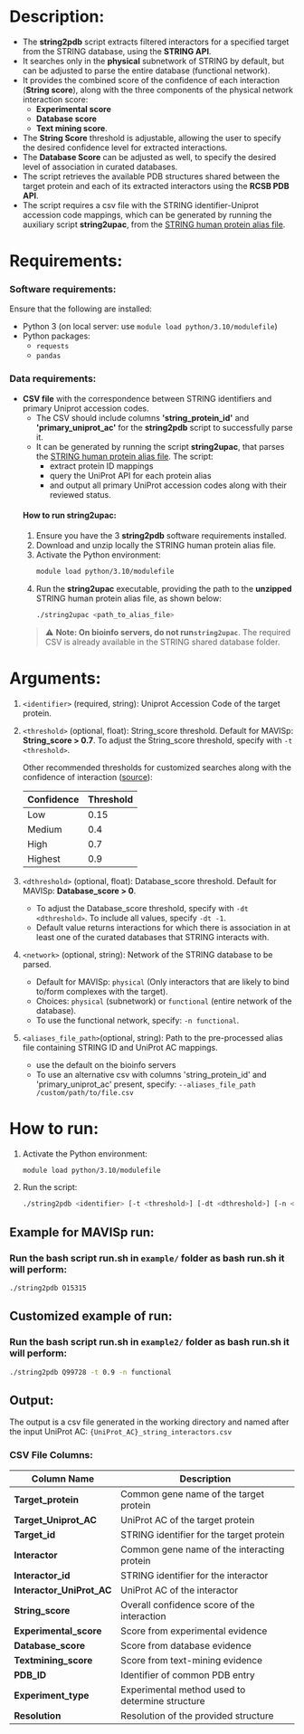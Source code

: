 # Description:

- The **string2pdb** script extracts filtered interactors for a specified target from the STRING database, using the **STRING API**. 
- It searches only in the **physical** subnetwork of STRING by default, but can be adjusted to parse the entire database (functional network).
- It provides the combined score of the confidence of each interaction (**String score**), along with 
the three components of the physical network interaction score: 
   - **Experimental score**
   - **Database score**
   - **Text mining score**. 
- The **String Score** threshold is adjustable, allowing the user to specify the desired confidence level for extracted interactions. 
- The **Database Score** can be adjusted as well, to specify the desired level of association in curated databases.
- The script retrieves the available PDB structures shared between the target protein and each of its extracted interactors using the **RCSB PDB API**.
- The script requires a csv file with the STRING identifier-Uniprot accession code mappings, which can be generated by running the auxiliary script **string2upac**, from the [STRING human protein alias file](https://stringdb-downloads.org/download/protein.aliases.v12.0/9606.protein.aliases.v12.0.txt.gz]).

# Requirements:

### Software requirements:
Ensure that the following are installed:
- Python 3 (on local server: use `module load python/3.10/modulefile`)
- Python packages:
  - `requests`
  - `pandas`

### Data requirements:
- **CSV file** with the correspondence between STRING identifiers and primary Uniprot accession codes. 
   - The CSV should include columns **'string_protein_id'** and **'primary_uniprot_ac'** for the **string2pdb** script to successfully parse it.
   - It can be generated by running the script **string2upac**, that parses the [STRING human protein alias file](https://stringdb-downloads.org/download/protein.aliases.v12.0/9606.protein.aliases.v12.0.txt.gz). The script:
        - extract protein ID mappings
        - query the UniProt API for each protein alias
        - and output all primary UniProt accession codes along with their reviewed status.
   #### How to run string2upac:
   1. Ensure you have the 3 **string2pdb** software requirements installed.
   2. Download and unzip locally the STRING human protein alias file.
   3. Activate the Python environment:
         ```bash
         module load python/3.10/modulefile
      ```
   4. Run the **string2upac** executable, providing the path to the **unzipped** STRING human protein alias file, as shown below:
      ```bash
      ./string2upac <path_to_alias_file>
      ```
    > ⚠️ **Note: On bioinfo servers, do not run`string2upac`**. The required CSV is already available in the STRING shared database folder.


# Arguments:
1. `<identifier>` (required, string): Uniprot Accession Code of the target protein.

2. `<threshold>` (optional, float): String_score threshold. Default for MAVISp: **String_score > 0.7**.
   To adjust the String_score threshold, specify with `-t <threshold>`.

   Other recommended thresholds for customized searches along with the confidence of interaction ([source](http://version10.string-db.org/help/getting_started/)):

   | Confidence | Threshold |
   |------------|-----------|
   | Low        | 0.15      |
   | Medium     | 0.4       |
   | High       | 0.7       |
   | Highest    | 0.9       |


3. `<dthreshold>` (optional, float): Database_score threshold. Default for MAVISp: **Database_score > 0**.
   - To adjust the Database_score threshold, specify with `-dt <dthreshold>`. To include all values, specify `-dt -1`.
   - Default value returns interactions for which there is association in at least one of the curated databases that STRING interacts with. 

4. `<network>` (optional, string): Network of the STRING database to be parsed.
   - Default for MAVISp: `physical` (Only interactors that are likely to bind to/form complexes with the target).
   - Choices: `physical` (subnetwork) or `functional` (entire network of the database).
   - To use the functional network, specify: `-n functional`.

5. `<aliases_file_path>`(optional, string): Path to the pre-processed alias file containing STRING ID and UniProt AC mappings.
   - use the default on the bioinfo servers
   - To use an alternative csv with columns 'string_protein_id' and 'primary_uniprot_ac' present, specify: `--aliases_file_path /custom/path/to/file.csv`

# How to run:
1. Activate the Python environment:
   ```bash
   module load python/3.10/modulefile
   ```
2. Run the script:
   ```bash
   ./string2pdb <identifier> [-t <threshold>] [-dt <dthreshold>] [-n <network>] [--aliases_file_path <custom/path/to/file.csv>]
   ```
## Example for MAVISp run:
### Run the bash script run.sh in `example/` folder as bash run.sh it will perform: <br />
   ```bash
   ./string2pdb O15315
   ```
## Customized example of run:
### Run the bash script run.sh in `example2/` folder as bash run.sh it will perform: <br />
   ```bash
   ./string2pdb Q99728 -t 0.9 -n functional
   ```
## Output:
The output is a csv file generated in the working directory and named after the input UniProt AC:
`{UniProt_AC}_string_interactors.csv`

### CSV File Columns:
| Column Name                | Description                                      |
|----------------------------|--------------------------------------------------|
| **Target_protein**         | Common gene name of the target protein           |
| **Target_Uniprot_AC**      | UniProt AC of the target protein                 |
| **Target_id**              | STRING identifier for the target protein         |
| **Interactor**             | Common gene name of the interacting protein      |
| **Interactor_id**          | STRING identifier for the interactor             |
| **Interactor_UniProt_AC**  | UniProt AC of the interactor                     |
| **String_score**           | Overall confidence score of the interaction      |
| **Experimental_score**     | Score from experimental evidence                 |
| **Database_score**         | Score from database evidence                     |
| **Textmining_score**       | Score from text-mining evidence                  |
| **PDB_ID**                 | Identifier of common PDB entry                   |
| **Experiment_type**        | Experimental method used to determine structure  |
| **Resolution**             | Resolution of the provided structure             |
